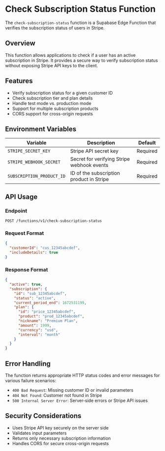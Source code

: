 # Check Subscription Status Function

The `check-subscription-status` function is a Supabase Edge Function that verifies the subscription status of users in Stripe.

## Overview

This function allows applications to check if a user has an active subscription in Stripe. It provides a secure way to verify subscription status without exposing Stripe API keys to the client.

## Features

- Verify subscription status for a given customer ID
- Check subscription tier and plan details
- Handle test mode vs. production mode
- Support for multiple subscription products
- CORS support for cross-origin requests

## Environment Variables

| Variable | Description | Default |
|----------|-------------|---------|
| `STRIPE_SECRET_KEY` | Stripe API secret key | Required |
| `STRIPE_WEBHOOK_SECRET` | Secret for verifying Stripe webhook events | Required |
| `SUBSCRIPTION_PRODUCT_ID` | ID of the subscription product in Stripe | Required |

## API Usage

### Endpoint

```
POST /functions/v1/check-subscription-status
```

### Request Format

```json
{
  "customerId": "cus_12345abcdef",
  "includeDetails": true
}
```

### Response Format

```json
{
  "active": true,
  "subscription": {
    "id": "sub_12345abcdef",
    "status": "active",
    "current_period_end": 1672531199,
    "plan": {
      "id": "price_12345abcdef",
      "product": "prod_12345abcdef",
      "nickname": "Premium Plan",
      "amount": 1999,
      "currency": "usd",
      "interval": "month"
    }
  }
}
```

## Error Handling

The function returns appropriate HTTP status codes and error messages for various failure scenarios:

- `400 Bad Request`: Missing customer ID or invalid parameters
- `404 Not Found`: Customer not found in Stripe
- `500 Internal Server Error`: Server-side errors or Stripe API issues

## Security Considerations

- Uses Stripe API key securely on the server side
- Validates input parameters
- Returns only necessary subscription information
- Handles CORS for secure cross-origin requests